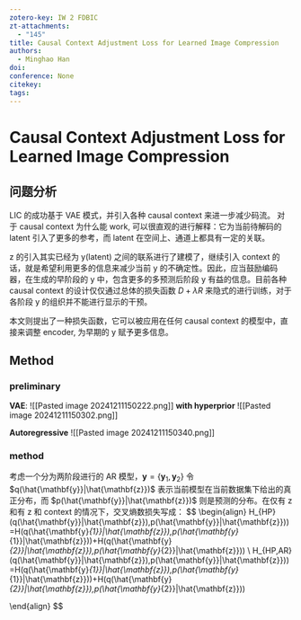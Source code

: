 ```yaml
---
zotero-key: IW 2 FDBIC
zt-attachments:
  - "145"
title: Causal Context Adjustment Loss for Learned Image Compression
authors:
  - Minghao Han
doi: 
conference: None
citekey: 
tags:
---
```

# Causal Context Adjustment Loss for Learned Image Compression

## 问题分析
LIC 的成功基于 VAE 模式，并引入各种 causal context 来进一步减少码流。
对于 causal context 为什么能 work, 可以很直观的进行解释：它为当前待解码的 latent 引入了更多的参考，而 latent 在空间上、通道上都具有一定的关联。

z 的引入其实已经为 y(latent) 之间的联系进行了建模了，继续引入 context 的话，就是希望利用更多的信息来减少当前 y 的不确定性。因此，应当鼓励编码器，在生成的早阶段的 y 中，包含更多的多预测后阶段 y 有益的信息。目前各种 causal context 的设计仅仅通过总体的损失函数 $D+\lambda R$ 来隐式的进行训练，对于各阶段 y 的组织并不能进行显示的干预。

本文则提出了一种损失函数，它可以被应用在任何 causal context 的模型中，直接来调整 encoder, 为早期的 y 赋予更多信息。

## Method
### preliminary
**VAE**: ![[Pasted image 20241211150222.png]]
**with hyperprior**
![[Pasted image 20241211150302.png]]

**Autoregressive**
![[Pasted image 20241211150340.png]]

### method
考虑一个分为两阶段进行的 AR 模型，$\mathbf{y}=\{\mathbf{y}_{1},\mathbf{y}_{2}\}$
令 $q(\hat{\mathbf{y}}|\hat{\mathbf{z}})$ 表示当前模型在当前数据集下给出的真正分布，而 $p(\hat{\mathbf{y}}|\hat{\mathbf{z}})$ 则是预测的分布。在仅有 z 和有 z 和 context 的情况下，交叉熵数损失写成：
$$
\begin{align}
H_{HP}(q(\hat{\mathbf{y}}|\hat{\mathbf{z}}),p(\hat{\mathbf{y}}|\hat{\mathbf{z}}))=H(q(\hat{\mathbf{y}_{1}}|\hat{\mathbf{z}}),p(\hat{\mathbf{y}_{1}}|\hat{\mathbf{z}}))+H(q(\hat{\mathbf{y}_{2}}|\hat{\mathbf{z}}),p(\hat{\mathbf{y}_{2}}|\hat{\mathbf{z}}))  \\
H_{HP,AR}(q(\hat{\mathbf{y}}|\hat{\mathbf{z}}),p(\hat{\mathbf{y}}|\hat{\mathbf{z}}))=H(q(\hat{\mathbf{y}_{1}}|\hat{\mathbf{z}}),p(\hat{\mathbf{y}_{1}}|\hat{\mathbf{z}}))+H(q(\hat{\mathbf{y}_{2}}|\hat{\mathbf{z}}),p(\hat{\mathbf{y}_{2}}|\hat{\mathbf{z}}))

\end{align}
$$


